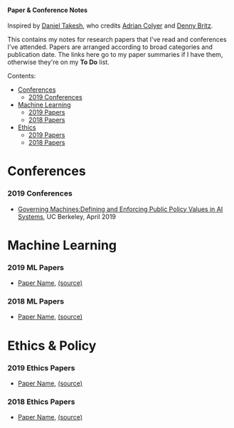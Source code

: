#### Paper & Conference Notes

Inspired by [Daniel Takesh][1], who credits [Adrian Colyer][2] and [Denny Britz][3].

This contains my notes for research papers that I've read and conferences I've attended. Papers are arranged according to broad categories and publication date. The links here go to my paper summaries if I have them, otherwise they're on my **To Do** list.

Contents:

- [Conferences](#conferences)
  - [2019 Conferences](#2019-conferences)
- [Machine Learning](#machine-learning)
  - [2019 Papers](#2019-ml-papers)
  - [2018 Papers](#2018-ml-papers)
- [Ethics](#ethics)
  - [2019 Papers](#2019-ethics-papers)
  - [2018 Papers](#2018-ethics-papers)

# Conferences

### 2019 Conferences

- [Governing Machines:Defining and Enforcing Public Policy Values in AI Systems](/conferences/BCLT-BLTJ_Symposium_Governing_Machines_Defining_and_Enforcing_Public_Policy_Values_in_AI_Systems.md), UC Berkeley, April 2019

# Machine Learning

### 2019 ML Papers

- [Paper Name](URL), [(source)](URL)

### 2018 ML Papers

- [Paper Name](URL), [(source)](URL)

# Ethics & Policy

### 2019 Ethics Papers

- [Paper Name](URL), [(source)](URL)

### 2018 Ethics Papers

- [Paper Name](URL), [(source)](URL)


[1]:https://github.com/DanielTakeshi/Paper_Notes
[2]:https://blog.acolyer.org/about/
[3]:https://github.com/dennybritz/deeplearning-papernotes
